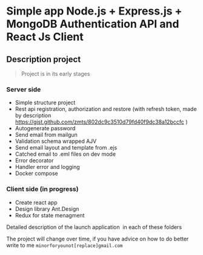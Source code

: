 # Simple app Node.js + Express.js + MongoDB Authentication API and React Js Client

## Description project

> Project is in its early stages

### Server side

- Simple structure project
- Rest api registration, authorization and restore (with refresh token, made by description https://gist.github.com/zmts/802dc9c3510d79fd40f9dc38a12bccfc )
- Autogenerate password
- Send email from mailgun
- Validation schema wrapped AJV
- Send email layout and template from .ejs
- Catched email to .eml files on dev mode
- Error decorator
- Handler error and logging
- Docker compose

### Client side (in progress)

- Create react app
- Design library Ant.Design
- Redux for state menagment 

Detailed description of the launch application
 in each of these folders

The project will change over time, if you have advice on how to do better write to me `minorforyounot[replace]gmail.com`
